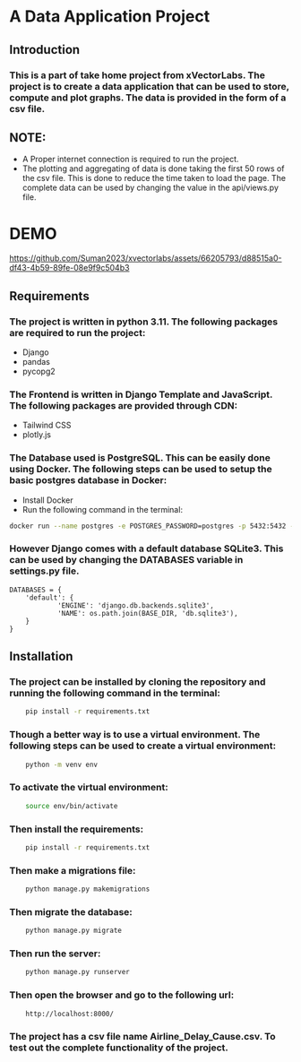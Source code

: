 # A Data Application Project

## Introduction

### This is a part of take home project from xVectorLabs. The project is to create a data application that can be used to store, compute and plot graphs. The data is provided in the form of a csv file.

## NOTE: 
- A Proper internet connection is required to run the project.
- The plotting and aggregating of data is done taking the first 50 rows of the csv file. This is done to reduce the time taken to load the page. The complete data can be used by changing the value in the api/views.py file.


# DEMO
https://github.com/Suman2023/xvectorlabs/assets/66205793/d88515a0-df43-4b59-89fe-08e9f9c504b3

## Requirements

### The project is written in python 3.11. The following packages are required to run the project:

- Django
- pandas
- pycopg2

### The Frontend is written in Django Template and JavaScript. The following packages are provided through CDN:

- Tailwind CSS
- plotly.js

### The Database used is PostgreSQL. This can be easily done using Docker. The following steps can be used to setup the basic postgres database in Docker:

- Install Docker
- Run the following command in the terminal:

```bash
docker run --name postgres -e POSTGRES_PASSWORD=postgres -p 5432:5432 -d postgres
```

### However Django comes with a default database SQLite3. This can be used by changing the DATABASES variable in settings.py file.

```
DATABASES = {
    'default': {
            'ENGINE': 'django.db.backends.sqlite3',
            'NAME': os.path.join(BASE_DIR, 'db.sqlite3'),
    }
}
```

## Installation

### The project can be installed by cloning the repository and running the following command in the terminal:

```bash
    pip install -r requirements.txt
```

### Though a better way is to use a virtual environment. The following steps can be used to create a virtual environment:

```bash
    python -m venv env
```

### To activate the virtual environment:

```bash
    source env/bin/activate
```

### Then install the requirements:

```bash
    pip install -r requirements.txt
```

### Then make a migrations file:

```bash
    python manage.py makemigrations
```

### Then migrate the database:

```bash
    python manage.py migrate
```

### Then run the server:

```bash
    python manage.py runserver
```

### Then open the browser and go to the following url:

```
    http://localhost:8000/
```

### The project has a csv file name Airline_Delay_Cause.csv. To test out the complete functionality of the project.
